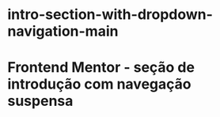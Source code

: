 # intro-section-with-dropdown-navigation-main
 # Frontend Mentor - seção de introdução com navegação suspensa
